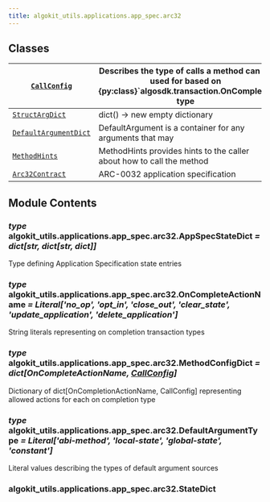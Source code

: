 ```yaml
---
title: algokit_utils.applications.app_spec.arc32
---
```

## Classes

| [`CallConfig`](#algokit_utils.applications.app_spec.arc32.CallConfig)                            | Describes the type of calls a method can be used for based on {py:class}\`algosdk.transaction.OnComplete\` type   |
|---------------------------------------------------------------------------------------------------------------|-------------------------------------------------------------------------------------------------------------------|
| [`StructArgDict`](#algokit_utils.applications.app_spec.arc32.StructArgDict)                   | dict() -> new empty dictionary                                                                                    |
| [`DefaultArgumentDict`](#algokit_utils.applications.app_spec.arc32.DefaultArgumentDict) | DefaultArgument is a container for any arguments that may                                                         |
| [`MethodHints`](#algokit_utils.applications.app_spec.arc32.MethodHints)                         | MethodHints provides hints to the caller about how to call the method                                             |
| [`Arc32Contract`](#algokit_utils.applications.app_spec.arc32.Arc32Contract)                   | ARC-0032 application specification                                                                                |

## Module Contents

### *type* algokit_utils.applications.app_spec.arc32.AppSpecStateDict *= dict[str, dict[str, dict]]*

Type defining Application Specification state entries

### *type* algokit_utils.applications.app_spec.arc32.OnCompleteActionName *= Literal['no_op', 'opt_in', 'close_out', 'clear_state', 'update_application', 'delete_application']*

String literals representing on completion transaction types

### *type* algokit_utils.applications.app_spec.arc32.MethodConfigDict *= dict[OnCompleteActionName, [CallConfig](#algokit_utils.applications.app_spec.arc32.CallConfig)]*

Dictionary of dict[OnCompletionActionName, CallConfig] representing allowed actions for each on completion type

### *type* algokit_utils.applications.app_spec.arc32.DefaultArgumentType *= Literal['abi-method', 'local-state', 'global-state', 'constant']*

Literal values describing the types of default argument sources

### algokit_utils.applications.app_spec.arc32.StateDict